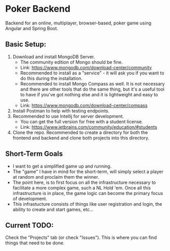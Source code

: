 # Poker Backend
Backend for an online, multiplayer, browser-based, poker game using Angular and Spring Boot.

## Basic Setup:
1. Download and install MongoDB Server.
   * The community edition of Mongo should be fine.
   * Link: https://www.mongodb.com/download-center/community
   * Recommended to install as a "service" - it will ask you if you want to do this during the installation.
   * Recommended to install Mongo Compass as well. It is not necessary and there are other tools that do the same thing, but it's a useful tool to have if you've got nothing else and it is lightweight and easy to use.
   * Link: https://www.mongodb.com/download-center/compass
2. Install Postman to help with testing endpoints.
3. Recommended to use Intellij for server development. 
   * You can get the full version for free with a student license.
   * Link: https://www.jetbrains.com/community/education/#students
4. Clone the repo. Recommended to create a directory for both the frontend and backend and clone both projects into this directory.

## Short-Term Goals
* I want to get a simplified game up and running. 
* The "game" I have in mind for the short-term, will simply select a player at random and proclaim them the winner.
* The point here, is to first focus on all the infrastructure necessary to facilitate a more complex game, such a NL Hold 'em. Once all this infrastructure is in place, the game logic can become the primary focus of development.
* This infrastucture consists of things like user registration and login, the ability to create and start games, etc...

## Current TODO:
Check the "Projects" tab (or check "Issues"). This is where you can find things that need to be done.
